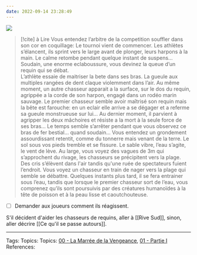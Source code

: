 ```yaml
---
date: 2022-09-14 23:28:49
---
```


![](../💡Resources/assets/Pasted%20image%2020220914232946.png)

> [!cite] à Lire
>  Vous entendez l’arbitre de la competition souffler dans son cor en coquillage: Le tournoi vient de commencer.
>  Les athlètes s’élancent, ils sprint vers le large avant de plonger, leurs harpons à la main. Le calme retombe pendant quelque instant de suspens…
>  Soudain, une enorme eclaboussure, vous devinez la queue d’un requin qui se débat.  
>  L’athlète essaie de maitriser la bete dans ses bras. 
>  La gueule aux multiples rangées de dent claque violemment dans l’air.
>  Au même moment, un autre chasseur apparait a la surface, sur le dos du requin, agrippée a la corde de son harpon, engagé dans un rodéo marin sauvage.
>  Le premier chasseur semble avoir maîtrisé son requin mais la bête est farouche: en un eclair elle arrive a se dégager et a referme  sa gueule monstrueuse sur lui…
>  Au dernier moment, il parvient à agripper les deux mâchoires et résiste a la mort à la seule force de ses bras…
>  Le temps semble s’arrêter pendant que vous observez ce bras de fer bestial… quand soudain…
>  Vous entendez un grondement assourdissant retentit, comme du tonnerre mais venant de la terre.
> Le sol sous vos pieds tremble et se fissure.  Le sable vibre, l’eau s’agite, le vent de lève. Au large, vous voyez des vagues de 3m qui s’approchent du rivage, les chasseurs se précipitent vers la plage. Des cris s’élèvent  dans l'air tandis qu'une ruée de spectateurs fuient l’endroit. 
> Vous voyez un chasseur en train de nager vers la plage qui semble se débattre. Quelques instants plus tard, il se fera entrainer sous l’eau, tandis que lorsque le premier chasseur sort de l’eau, vous comprenez qu’ils sont poursuivis par des créatures humanoïdes à la tête de poisson et à la peau lisse et caoutchouteuse.

- [ ] Demander aux joueurs comment ils réagissent. 

S'il décident d'aider les chasseurs de requins, aller à [[Rive Sud]], sinon, aller décrire [[Ce qu'il se passe autours]].
___
Tags: 
Topics: Topics: [00 - La Marrée de la Vengeance](00%20-%20La%20Marrée%20de%20la%20Vengeance.md), [01  - Partie I](01%20%20-%20Partie%20I.md)
References:







